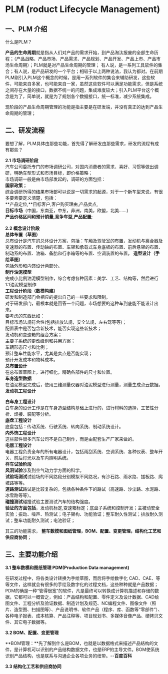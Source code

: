 # PLM (roduct Lifecycle Management) #
## 一、PLM 介绍 ##
什么是PLM？

**产品的生命周期**就是指从人们对产品的需求开始，到产品淘汰报废的全部生命历程；（产品战略、产品市场、产品需求、产品规划、产品开发、产品上市、产品市场生命周期）；PLM就是对产品生命周期的管理；
有人说，是一系列工具软件的集合；有人说，是产品研发的一个平台；相较于以上两种说法，我认为都对。在前期PLM刚引入PLM这个概念的时候，是用一系列软件的集合来辅助研发，这些软件，可能来自多家，也可能来自一家，虽然这些软件可以满足功能需求，但是系统之间存在大量的接口，数据不统一的问题，集成难度较大；引入PLM平台这个概念是为了，简单说，就是为了规划各个数据接口，统一标准，减少系统集成。

现阶段的产品生命周期管理的功能是指主要是在研发端，并没有真正的达到产品生命周期的管理；<br>

## 二、研发流程 ##
要想了解，PLM具体由那些功能，首先得了解研发由那些需求，研发的流程有成有那些？
 
**2.1 市场调研阶段** <br>
汽车公司委托专门的市场调研公司，对国内消费者的需求、喜好、习惯等做出调研，明确车型形式和市场目标，即价格策略；<br>
市场调研一般是由市场部发起的，调研的方面包括：<br>
**国家政策**；<br>
综合调研所得的结果市场部可以说是一切需求的起源，对于一个新车型来说，有很多要素要定义清楚，包括：<br>
**产品定位,**目标客户,客户购买理由,产品卖点,<br>
**目标市场**（中国，东南亚，中东，非洲，南美，欧盟，北美……)<br>
**产品价格区间和预计销量,竞争车型,产品配置**;<br><br>
**2.2 概念设计阶段** <br>
**总体布置（草图）**<br>
总布设计是汽车的总体设计方案，包括：车厢及驾驶室的布置，发动机与离合器及变速器的布置、传动轴的布置、车架和承载式车身底板的布置、前后悬架的布置、制动系的布置、油箱、备胎和行李箱等的布置、空调装置的布置。
**造型设计（手绘草图）**<br>
包括外形和内饰设计两部分。<br>
**制作油泥模型**<br>
完成小比例油泥模型制作，综合考虑各种因素：美学、工艺、结构等，然后进行1:1油泥模型制作<br>
**工程设计阶段（数模构建）**<br>
研发和制造部门会相应的提出自己的一些要求和限制。<br>
对于研发部门，最根本就是回答一个问题，市场想要的这种车到底能不能设计出来。<br>
要考虑的东西比如：<br>
目标市场法规符合性(包括排放法规，安全法规，左右驾等等)；<br>
配置表中是否包含新技术，能否实现这些新技术；<br>
发动机和变速箱的组合方案；<br>
主要子系统的更改级别和共用方案；<br>
车辆形态尺寸和比例；<br>
预计整车性能水平，尤其是卖点是否能实现；<br>
预计开发成本和物料成本。<br>
**总布置设计**<br>
在总布置草图上，进行细化，精确各部件的尺寸和位置。<br>
**车身造型数据**<br>
在油泥模型完成后，使用三维测量仪器对油泥模型进行测量，测量生成点云数据。<br>
**发动机工程设计**<br>
		
**白车身工程设计**<br>
白车身的设计工作是在车身造型结构基础上进行的，进行材料的选择，工艺性分析、焊接、装配等分析。<br>
**底盘工程设计**<br>
底盘包括：传动系统、行驶系统、转向系统、制动系统设计。<br>
**内外饰工程设计**<br>
这些部件很多汽车公司不是自己制作，而是由配套生产厂家来做的。<br>
**电器工程设计**<br>
电器工程负责全车的所有电器设计，包括雨刮系统、空调系统、各种仪表、整车开关、前后灯光以及车内照明系统。<br>
**样车试验阶段**<br>
**风洞试验**涉及到空气动力学方面的科学。<br>
**试验场测试**试验场的不同路段分别模拟不同路况，有沙石路、雨水路、搓板路、爬坡路等等。<br>
**道路测试**路试是比较复杂的，包括各种条件下的路试（高速路、沙尘路、水泥路、冰雪路等等）。<br>
**碰撞测试**碰撞试验主要测试汽车的结构强度。<br>
**验证的方面包括**，发动机标定,变速箱标定；底盘子系统和控制开发；主被动安全实验；振动、噪声、热测试；电子架构、功能验证；整车耐久性测试；排放耐久测试；整车功能耐久测试；电池验证；

其三的功能需求， **整车数模和图纸管理，BOM、配置、变更管理，结构化工艺和供应商协同**；<br>

## 三、主要功能介绍 ##

**3.1 整车数模和图纸管理  PDM(Production Data management)** <br>

在研发过程中，将各类设计转换为手绘草图，而后将手绘数字化 CAD、CAE、等等文件，这样就会有很多的手绘及数字化的过程文档，这些种种就是产品数据；<br>
PDM的确是一种“管得很宽”的软件，凡是最终可以转换成计算机描述和存储的数据，它都可以一概管之，例如：产品结构和配置、零件定义及设计数据、CAD绘图文件、工程分析及验证数据、制造计划及规范、NC编程文件、图像文件（照片、造型图、扫描图等）、产品说明书、软件产品（程序、库、函数等“零部件”）、各种电子报表、成本核算、产品注释等、项目规划书、多媒体音像产品、硬拷贝文件、其它电子数据等。<br>

**3.2 BOM、配置、变更管理**

**BOM管理：**先了解到什么是BOM，也就是以数据格式来描述产品结构的文件，是计算机可以识别的产品结构数据文件，也是ERP的主导文件。BOM使系统识别产品结构，也是联系与沟通企业各项业务的纽带。--**百度百科**




**3.3 结构化工艺和供应商协同** 
